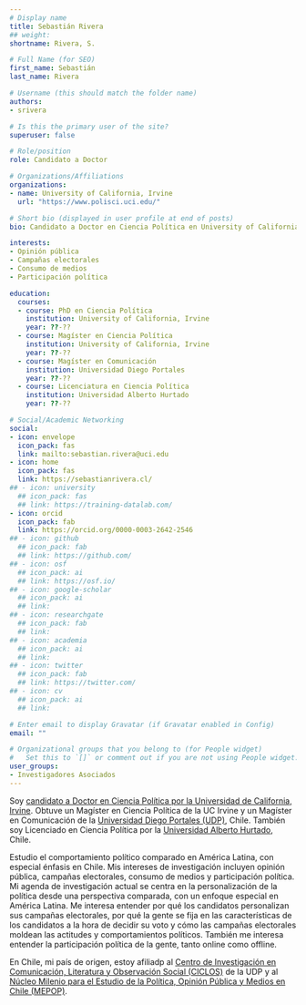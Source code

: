```yaml
---
# Display name
title: Sebastián Rivera
## weight: 
shortname: Rivera, S.

# Full Name (for SEO)
first_name: Sebastián
last_name: Rivera

# Username (this should match the folder name)
authors:
- srivera

# Is this the primary user of the site?
superuser: false

# Role/position
role: Candidato a Doctor

# Organizations/Affiliations
organizations:
- name: University of California, Irvine
  url: "https://www.polisci.uci.edu/"

# Short bio (displayed in user profile at end of posts)
bio: Candidato a Doctor en Ciencia Política en University of California, Irvine. Investigador Asociado en Training Data Lab, Chile.

interests:
- Opinión pública
- Campañas electorales
- Consumo de medios
- Participación política

education:
  courses:
  - course: PhD en Ciencia Política
    institution: University of California, Irvine
    year: ??-??
  - course: Magíster en Ciencia Política
    institution: University of California, Irvine
    year: ??-??
  - course: Magíster en Comunicación
    institution: Universidad Diego Portales
    year: ??-??
  - course: Licenciatura en Ciencia Política
    institution: Universidad Alberto Hurtado
    year: ??-??

# Social/Academic Networking
social:
- icon: envelope
  icon_pack: fas
  link: mailto:sebastian.rivera@uci.edu
- icon: home
  icon_pack: fas
  link: https://sebastianrivera.cl/
## - icon: university
  ## icon_pack: fas
  ## link: https://training-datalab.com/
- icon: orcid
  icon_pack: fab
  link: https://orcid.org/0000-0003-2642-2546
## - icon: github
  ## icon_pack: fab
  ## link: https://github.com/
## - icon: osf
  ## icon_pack: ai
  ## link: https://osf.io/
## - icon: google-scholar
  ## icon_pack: ai
  ## link: 
## - icon: researchgate
  ## icon_pack: fab
  ## link: 
## - icon: academia
  ## icon_pack: ai
  ## link: 
## - icon: twitter
  ## icon_pack: fab
  ## link: https://twitter.com/
## - icon: cv
  ## icon_pack: ai
  ## link: 

# Enter email to display Gravatar (if Gravatar enabled in Config)
email: ""

# Organizational groups that you belong to (for People widget)
#   Set this to `[]` or comment out if you are not using People widget.
user_groups:
- Investigadores Asociados
---
```


Soy [candidato a Doctor en Ciencia Política por la Universidad de California, Irvine](https://www.polisci.uci.edu/). Obtuve un Magíster en Ciencia Política de la UC Irvine y un Magíster en Comunicación de la [Universidad Diego Portales (UDP)](https://www.udp.cl/), Chile. También soy Licenciado en Ciencia Política por la [Universidad Alberto Hurtado](https://www.uahurtado.cl/), Chile.

Estudio el comportamiento político comparado en América Latina, con especial énfasis en Chile. Mis intereses de investigación incluyen opinión pública, campañas electorales, consumo de medios y participación política. Mi agenda de investigación actual se centra en la personalización de la política desde una perspectiva comparada, con un enfoque especial en América Latina. Me interesa entender por qué los candidatos personalizan sus campañas electorales, por qué la gente se fija en las características de los candidatos a la hora de decidir su voto y cómo las campañas electorales moldean las actitudes y comportamientos políticos. También me interesa entender la participación política de la gente, tanto online como offline.

En Chile, mi país de origen, estoy afiliadp al [Centro de Investigación en Comunicación, Literatura y Observación Social (CICLOS)](https://ciclos.udp.cl/) de la UDP y al [Núcleo Milenio para el Estudio de la Política, Opinión Pública y Medios en Chile (MEPOP)](https://mepop.cl/).
